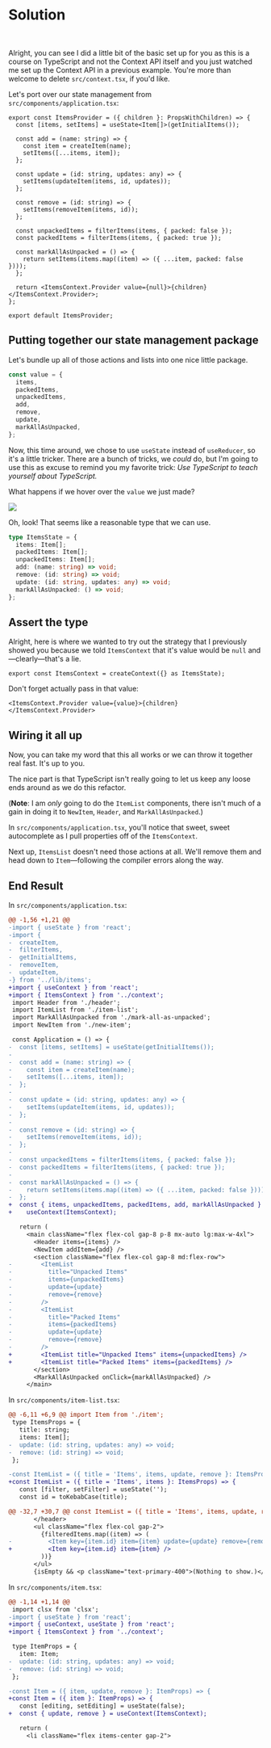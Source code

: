 # **Solution**

<br>

Alright, you can see I did a little bit of the basic set up for you as this is a course on TypeScript and not the Context API itself and you just watched me set up the Context API in a previous example. You're more than welcome to delete `src/context.tsx`, if you'd like.

Let's port over our state management from `src/components/application.tsx`:

```tsx
export const ItemsProvider = ({ children }: PropsWithChildren) => {
  const [items, setItems] = useState<Item[]>(getInitialItems());

  const add = (name: string) => {
    const item = createItem(name);
    setItems([...items, item]);
  };

  const update = (id: string, updates: any) => {
    setItems(updateItem(items, id, updates));
  };

  const remove = (id: string) => {
    setItems(removeItem(items, id));
  };

  const unpackedItems = filterItems(items, { packed: false });
  const packedItems = filterItems(items, { packed: true });

  const markAllAsUnpacked = () => {
    return setItems(items.map((item) => ({ ...item, packed: false })));
  };

  return <ItemsContext.Provider value={null}>{children}</ItemsContext.Provider>;
};

export default ItemsProvider;
```

## Putting together our state management package

Let's bundle up all of those actions and lists into one nice little package.

```ts
const value = {
  items,
  packedItems,
  unpackedItems,
  add,
  remove,
  update,
  markAllAsUnpacked,
};
```

Now, this time around, we chose to use `useState` instead of `useReducer`, so it's a little tricker. There are a bunch of tricks, we _could_ do, but I'm going to use this as excuse to remind you my favorite trick: _Use TypeScript to teach yourself about TypeScript._

What happens if we hover over the `value` we just made?

![](_attachments/Pasted%20image%2020221114142019.png)

Oh, look! That seems like a reasonable type that we can use.

```ts
type ItemsState = {
  items: Item[];
  packedItems: Item[];
  unpackedItems: Item[];
  add: (name: string) => void;
  remove: (id: string) => void;
  update: (id: string, updates: any) => void;
  markAllAsUnpacked: () => void;
};
```

## Assert the type

Alright, here is where we wanted to try out the strategy that I previously showed you because we told `ItemsContext` that it's value would be `null` and—clearly—that's a lie.

```tsx
export const ItemsContext = createContext({} as ItemsState);
```

Don't forget actually pass in that value:

```tsx
<ItemsContext.Provider value={value}>{children}</ItemsContext.Provider>
```

## Wiring it all up

Now, you can take my word that this all works or we can throw it together real fast. It's up to you.

The nice part is that TypeScript isn't really going to let us keep any loose ends around as we do this refactor.

(**Note**: I am _only_ going to do the `ItemList` components, there isn't much of a gain in doing it to `NewItem`, `Header`, and `MarkAllAsUnpacked`.)

In `src/components/application.tsx`, you'll notice that sweet, sweet autocomplete as I pull properties off of the `ItemsContext`.

Next up, `ItemsList` doesn't need those actions at all. We'll remove them and head down to `Item`—following the compiler errors along the way.

## End Result

In `src/components/application.tsx`:

```diff
@@ -1,56 +1,21 @@
-import { useState } from 'react';
-import {
-  createItem,
-  filterItems,
-  getInitialItems,
-  removeItem,
-  updateItem,
-} from '../lib/items';
+import { useContext } from 'react';
+import { ItemsContext } from '../context';
 import Header from './header';
 import ItemList from './item-list';
 import MarkAllAsUnpacked from './mark-all-as-unpacked';
 import NewItem from './new-item';

 const Application = () => {
-  const [items, setItems] = useState(getInitialItems());
-
-  const add = (name: string) => {
-    const item = createItem(name);
-    setItems([...items, item]);
-  };
-
-  const update = (id: string, updates: any) => {
-    setItems(updateItem(items, id, updates));
-  };
-
-  const remove = (id: string) => {
-    setItems(removeItem(items, id));
-  };
-
-  const unpackedItems = filterItems(items, { packed: false });
-  const packedItems = filterItems(items, { packed: true });
-
-  const markAllAsUnpacked = () => {
-    return setItems(items.map((item) => ({ ...item, packed: false })));
-  };
+  const { items, unpackedItems, packedItems, add, markAllAsUnpacked } =
+    useContext(ItemsContext);

   return (
     <main className="flex flex-col gap-8 p-8 mx-auto lg:max-w-4xl">
       <Header items={items} />
       <NewItem addItem={add} />
       <section className="flex flex-col gap-8 md:flex-row">
-        <ItemList
-          title="Unpacked Items"
-          items={unpackedItems}
-          update={update}
-          remove={remove}
-        />
-        <ItemList
-          title="Packed Items"
-          items={packedItems}
-          update={update}
-          remove={remove}
-        />
+        <ItemList title="Unpacked Items" items={unpackedItems} />
+        <ItemList title="Packed Items" items={packedItems} />
       </section>
       <MarkAllAsUnpacked onClick={markAllAsUnpacked} />
     </main>
```

In `src/components/item-list.tsx`:

```diff
@@ -6,11 +6,9 @@ import Item from './item';
 type ItemsProps = {
   title: string;
   items: Item[];
-  update: (id: string, updates: any) => void;
-  remove: (id: string) => void;
 };

-const ItemList = ({ title = 'Items', items, update, remove }: ItemsProps) => {
+const ItemList = ({ title = 'Items', items }: ItemsProps) => {
   const [filter, setFilter] = useState('');
   const id = toKebabCase(title);

@@ -32,7 +30,7 @@ const ItemList = ({ title = 'Items', items, update, remove }: ItemsProps) => {
       </header>
       <ul className="flex flex-col gap-2">
         {filteredItems.map((item) => (
-          <Item key={item.id} item={item} update={update} remove={remove} />
+          <Item key={item.id} item={item} />
         ))}
       </ul>
       {isEmpty && <p className="text-primary-400">(Nothing to show.)</p>}
```

In `src/components/item.tsx`:

```diff
@@ -1,14 +1,14 @@
 import clsx from 'clsx';
-import { useState } from 'react';
+import { useContext, useState } from 'react';
+import { ItemsContext } from '../context';

 type ItemProps = {
   item: Item;
-  update: (id: string, updates: any) => void;
-  remove: (id: string) => void;
 };

-const Item = ({ item, update, remove }: ItemProps) => {
+const Item = ({ item }: ItemProps) => {
   const [editing, setEditing] = useState(false);
+  const { update, remove } = useContext(ItemsContext);

   return (
     <li className="flex items-center gap-2">
```
